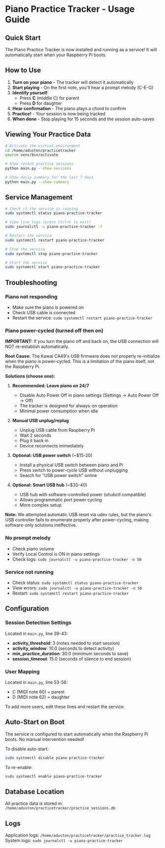 # Piano Practice Tracker - Usage Guide

## Quick Start

The Piano Practice Tracker is now installed and running as a service! It will automatically start when your Raspberry Pi boots.

## How to Use

1. **Turn on your piano** - The tracker will detect it automatically
2. **Start playing** - On the first note, you'll hear a prompt melody (C-E-G)
3. **Identify yourself**:
   - Press **C** (middle C) for parent
   - Press **D** for daughter
4. **Hear confirmation** - The piano plays a chord to confirm
5. **Practice!** - Your session is now being tracked
6. **When done** - Stop playing for 15 seconds and the session auto-saves

## Viewing Your Practice Data

```bash
# Activate the virtual environment
cd /home/aduston/practicetracker
source venv/bin/activate

# Show recent practice sessions
python main.py --show-sessions

# Show daily summary for the last 7 days
python main.py --show-summary
```

## Service Management

```bash
# Check if the service is running
sudo systemctl status piano-practice-tracker

# View live logs (press Ctrl+C to exit)
sudo journalctl -u piano-practice-tracker -f

# Restart the service
sudo systemctl restart piano-practice-tracker

# Stop the service
sudo systemctl stop piano-practice-tracker

# Start the service
sudo systemctl start piano-practice-tracker
```

## Troubleshooting

### Piano not responding
- Make sure the piano is powered on
- Check USB cable is connected
- Restart the service: `sudo systemctl restart piano-practice-tracker`

### Piano power-cycled (turned off then on)
**IMPORTANT:** If you turn the piano off and back on, the USB connection will NOT re-establish automatically.

**Root Cause:** The Kawai CA49's USB firmware does not properly re-initialize when the piano is power-cycled. This is a limitation of the piano itself, not the Raspberry Pi.

**Solutions (choose one):**

1. **Recommended: Leave piano on 24/7**
   - Disable Auto Power Off in piano settings (Settings → Auto Power Off → Off)
   - The tracker is designed for always-on operation
   - Minimal power consumption when idle

2. **Manual USB unplug/replug**
   - Unplug USB cable from Raspberry Pi
   - Wait 2 seconds
   - Plug it back in
   - Device reconnects immediately

3. **Optional: USB power switch** (~$15-20)
   - Install a physical USB switch between piano and Pi
   - Press switch to power-cycle USB without unplugging
   - Search for "USB power switch" online

4. **Optional: Smart USB hub** (~$30-40)
   - USB hub with software-controlled power (uhubctl compatible)
   - Allows programmatic port power cycling
   - More complex setup

**Note:** We attempted automatic USB reset via udev rules, but the piano's USB controller fails to enumerate properly after power-cycling, making software-only solutions ineffective.

### No prompt melody
- Check piano volume
- Verify Local Control is ON in piano settings
- Check logs: `sudo journalctl -u piano-practice-tracker -n 50`

### Service not running
- Check status: `sudo systemctl status piano-practice-tracker`
- View errors: `sudo journalctl -u piano-practice-tracker -n 50`
- Restart: `sudo systemctl restart piano-practice-tracker`

## Configuration

### Session Detection Settings
Located in `main.py`, line 39-43:
- **activity_threshold**: 3 (notes needed to start session)
- **activity_window**: 10.0 (seconds to detect activity)
- **min_practice_duration**: 30.0 (minimum seconds to save)
- **session_timeout**: 15.0 (seconds of silence to end session)

### User Mapping
Located in `main.py`, line 53-56:
- C (MIDI note 60) = parent
- D (MIDI note 62) = daughter

To add more users, edit these lines and restart the service.

## Auto-Start on Boot

The service is configured to start automatically when the Raspberry Pi boots. No manual intervention needed!

To disable auto-start:
```bash
sudo systemctl disable piano-practice-tracker
```

To re-enable:
```bash
sudo systemctl enable piano-practice-tracker
```

## Database Location

All practice data is stored in: `/home/aduston/practicetracker/practice_sessions.db`

## Logs

Application logs: `/home/aduston/practicetracker/practice_tracker.log`
System logs: `sudo journalctl -u piano-practice-tracker`
